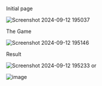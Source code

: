 Initial page

![Screenshot 2024-09-12 195037](https://github.com/user-attachments/assets/9bdeded8-e01a-4d41-93ce-f11745de2a00)

The Game

![Screenshot 2024-09-12 195146](https://github.com/user-attachments/assets/9325498e-a862-4555-b658-b7e3e93a99f9)

Result

![Screenshot 2024-09-12 195233](https://github.com/user-attachments/assets/f92b410f-5ce8-42bf-aecc-3ac605639ae3)
                                      or
                                      
![image](https://github.com/user-attachments/assets/391e9d07-804b-48c1-8025-86b71f6b6333)

